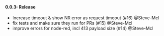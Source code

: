 #### 0.0.3: Release

 - Increase timeout & show NR error as request timeout (#16) @Steve-Mcl
 - fix tests and make sure they run for PRs (#15) @Steve-Mcl
 - improve errors for node-red, incl 413 payload size (#14) @Steve-Mcl
